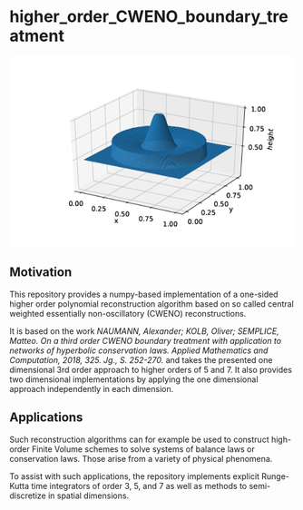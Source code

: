 # higher_order_CWENO_boundary_treatment

![Two dimensional shallow water equation](shallow_water_radial.png)

## Motivation

This repository provides a numpy-based implementation of a one-sided higher order polynomial reconstruction algorithm based on so called central weighted essentially non-oscillatory (CWENO) reconstructions.

It is based on the work *NAUMANN, Alexander; KOLB, Oliver; SEMPLICE, Matteo. On a third order CWENO boundary treatment with application to networks of hyperbolic conservation laws. Applied Mathematics and Computation, 2018, 325. Jg., S. 252-270.* and takes the presented one dimensional 3rd order approach to higher orders of 5 and 7. It also provides two dimensional implementations by applying the one dimensional approach independently in each dimension.

## Applications

Such reconstruction algorithms can for example be used to construct high-order Finite Volume schemes to solve systems of balance laws or conservation laws. Those arise from a variety of physical phenomena.

To assist with such applications, the repository implements explicit
Runge-Kutta time integrators of order 3, 5, and 7 as well as methods
to semi-discretize in spatial dimensions.